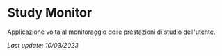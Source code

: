 # Study Monitor
Applicazione volta al monitoraggio delle prestazioni di studio dell'utente.

*Last update: 10/03/2023*
